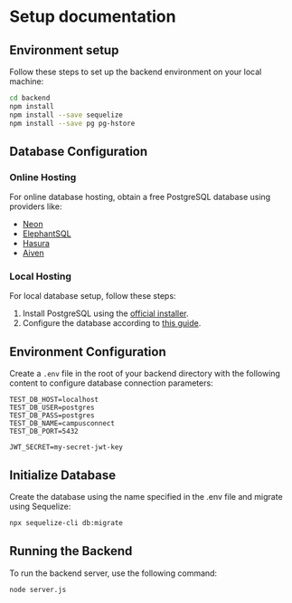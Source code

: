 # Setup documentation

## Environment setup

Follow these steps to set up the backend environment on your local machine:

```bash
cd backend
npm install
npm install --save sequelize
npm install --save pg pg-hstore
```

## Database Configuration

### Online Hosting

For online database hosting, obtain a free PostgreSQL database using providers like:

- [Neon](https://neon.tech/)
- [ElephantSQL](https://www.elephantsql.com/)
- [Hasura](https://hasura.io/)
- [Aiven](https://aiven.io/)

### Local Hosting

For local database setup, follow these steps:

1. Install PostgreSQL using the [official installer](https://www.enterprisedb.com/downloads/postgres-postgresql-downloads).
2. Configure the database according to [this guide](https://www.prisma.io/dataguide/postgresql/setting-up-a-local-postgresql-database).

## Environment Configuration

Create a `.env` file in the root of your backend directory with the following content to configure database connection parameters:

```plaintext
TEST_DB_HOST=localhost
TEST_DB_USER=postgres
TEST_DB_PASS=postgres
TEST_DB_NAME=campusconnect
TEST_DB_PORT=5432

JWT_SECRET=my-secret-jwt-key
```

## Initialize Database

Create the database using the name specified in the .env file and migrate using Sequelize:

```bash
npx sequelize-cli db:migrate
```

## Running the Backend

To run the backend server, use the following command:

```bash
node server.js
```
